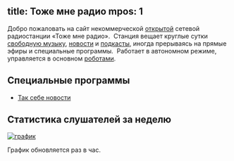 title: Тоже мне радио
mpos: 1
---
Добро пожаловать на сайт некоммерческой [открытой][open] сетевой радиостанции
«Тоже мне радио».  Станция вещает круглые сутки [свободную музыку][music],
[новости][news] и [подкасты][pc], иногда прерываясь на прямые эфиры и
специальные программы.  Работает в автономном режиме, управляется в основном
[роботами][robots].


## Специальные программы

- [Так себе новости](/news.html)


## Статистика слушателей за неделю

<a target="_blank" href="http://stream.tmradio.net/"><img src="http://stream.tmradio.net/listeners-week.png" alt="график"/></a>

График обновляется раз в час.

[listen]: http://stream.tmradio.net:8180/live.mp3.m3u
[log]: http://files.tmradio.net/listeners.csv
[news]: http://echo.msk.ru/news/
[open]: /open.html
[pc]: http://ru.wikipedia.org/wiki/Подкастинг
[music]: /music.html
[robots]: /robots.html
